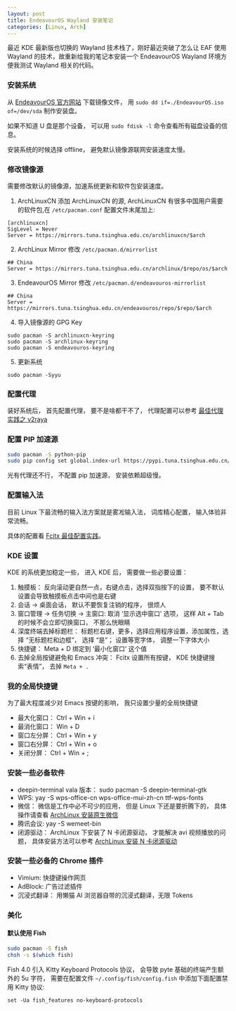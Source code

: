 ```yaml
---
layout: post
title: EndeavourOS Wayland 安装笔记
categories: [Linux, Arch]
---
```


最近 KDE 最新版也切换的 Wayland 技术栈了，刚好最近突破了怎么让 EAF 使用 Wayland 的技术，故重新给我的笔记本安装一个 EndeavourOS Wayland 环境方便我测试 Wayland 相关的代码。

### 安装系统
从 [EndeavourOS 官方网站](https://endeavouros.com/latest-release/) 下载镜像文件， 用 `sudo dd if=./EndeavourOS.iso of=/dev/sda` 制作安装盘。

如果不知道 U 盘是那个设备， 可以用 `sudo fdisk -l` 命令查看所有磁盘设备的信息。

安装系统的时候选择 offline， 避免默认镜像源联网安装速度太慢。

### 修改镜像源
需要修改默认的镜像源，加速系统更新和软件包安装速度。

1. ArchLinuxCN
添加 ArchLinuxCN 的源, ArchLinuxCN 有很多中国用户需要的软件包,在 ```/etc/pacman.conf``` 配置文件末尾加上: 

```
[archlinuxcn]
SigLevel = Never
Server = https://mirrors.tuna.tsinghua.edu.cn/archlinuxcn/$arch
```

2. ArchLinux Mirror
修改 ```/etc/pacman.d/mirrorlist```

```
## China
Server = https://mirrors.tuna.tsinghua.edu.cn/archlinux/$repo/os/$arch
```

3. EndeavourOS Mirror
修改 ```/etc/pacman.d/endeavouros-mirrorlist```

```
## China
Server = https://mirrors.tuna.tsinghua.edu.cn/endeavouros/repo/$repo/$arch
```

4. 导入镜像源的 GPG Key

```
sudo pacman -S archlinuxcn-keyring
sudo pacman -S archlinux-keyring
sudo pacman -S endeavouros-keyring
```

5. 更新系统 

```
sudo pacman -Syyu
```


### 配置代理
装好系统后， 首先配置代理， 要不是啥都干不了， 代理配置可以参考 [最佳代理实践之 v2raya](https://manateelazycat.github.io/2025/08/31/best-proxy/)

### 配置 PIP 加速源
```bash
sudo pacman -S python-pip
sudo pip config set global.index-url https://pypi.tuna.tsinghua.edu.cn/simple
```

光有代理还不行， 不配置 pip 加速源， 安装依赖超级慢。

### 配置输入法
目前 Linux 下最流畅的输入法方案就是雾凇输入法， 词库精心配置， 输入体验非常流畅。

具体的配置看 [Fcitx 最佳配置实践](https://manateelazycat.github.io/2025/08/31/fcitx-best-config)。

### KDE 设置
KDE 的系统更加稳定一些， 进入 KDE 后， 需要做一些必要设置：
1. 触摸板： 反向滚动更自然一点，右键点击，选择双指按下的设置， 要不默认设置会导致触摸板点击中间也是右键
2. 会话 -> 桌面会话， 默认不要恢复注销的程序， 很烦人
3. 窗口管理 -> 任务切换 -> 主窗口: 取消 ‘显示选中窗口’ 选项， 这样 Alt + Tab 的时候不会立即切换窗口， 不那么恍眼睛
4. 深度终端去掉标题栏： 标题栏右键，更多，选择应用程序设置，添加属性，选择 “无标题栏和边框”， 选择 “是”； 设置等宽字体， 调整一下字体大小
5. 快捷键： Meta + D 绑定到 ‘最小化窗口’ 这个值
6. 去掉全局按键避免和 Emacs 冲突： Fcitx 设置所有按键， KDE 快捷键搜索“表情”， 去掉 `Meta + .`

### 我的全局快捷键
为了最大程度减少对 Emacs 按键的影响， 我只设置少量的全局快捷键

* 最大化窗口： Ctrl + Win + i
* 最消化窗口： Win + D
* 窗口左分屏： Ctrl + Win + y
* 窗口右分屏： Ctrl + Win + o
* 关闭分屏： Ctrl + Win + ;

### 安装一些必备软件
* deepin-terminal vala 版本： sudo pacman -S deepin-terminal-gtk
* WPS: yay -S wps-office-cn wps-office-mui-zh-cn ttf-wps-fonts
* 微信： 微信是工作中必不可少的应用， 但是 Linux 下还是要折腾下的， 具体操作请查看 [ArchLinux 安装原生微信](https://manateelazycat.github.io/2024/11/04/wechat-native/)
* 腾讯会议: yay -S wemeet-bin
* 闭源驱动： ArchLinux 下安装了 N 卡闭源驱动， 才能解决 avi 视频播放的问题， 具体安装方法可以参考 [ArchLinux 安装 N 卡闭源驱动](https://manateelazycat.github.io/2023/06/03/nvidia-driver/)

### 安装一些必备的 Chrome 插件
* Vimium: 快捷键操作网页
* AdBlock: 广告过滤插件
* 沉浸式翻译： 用懒猫 AI 浏览器自带的沉浸式翻译，无限 Tokens

### 美化
#### 默认使用 Fish
```bash
sudo pacman -S fish
chsh -s $(which fish)
```

Fish 4.0 引入 Kitty Keyboard Protocols 协议， 会导致 pyte 基础的终端产生额外的 5u 字符， 需要在配置文件 `~/.config/fish/config.fish` 中添加下面配置禁用 Kitty 协议:

```
set -Ua fish_features no-keyboard-protocols
```
